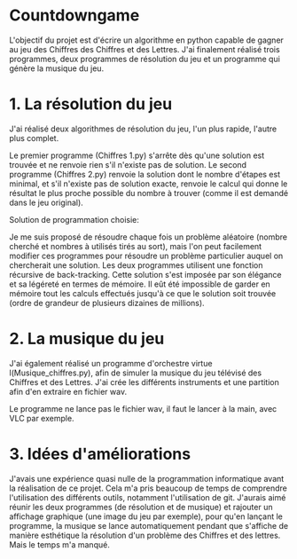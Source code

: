 # Countdowngame

L'objectif du projet est d'écrire un algorithme en python capable de gagner au jeu des Chiffres des Chiffres et des Lettres. 
J'ai finalement réalisé trois programmes, deux programmes de résolution du jeu et un programme qui génère la musique du jeu. 

# 1. La résolution du jeu 

J'ai réalisé deux algorithmes de résolution du jeu, l'un plus rapide, l'autre plus complet. 

Le premier programme (Chiffres 1.py) s'arrête dès qu'une solution est trouvée et ne renvoie rien s'il n'existe pas de solution. 
Le second programme (Chiffres 2.py) renvoie la solution dont le nombre d'étapes est minimal, et s'il n'existe pas de solution exacte, 
renvoie le calcul qui donne le résultat le plus proche possible du nombre à trouver
(comme il est demandé dans le jeu original). 

Solution de programmation choisie: 

Je me suis proposé de résoudre chaque fois un problème aléatoire (nombre cherché et nombres à utilisés tirés au sort), mais l'on peut
facilement modifier ces programmes pour résoudre un problème particulier auquel on chercherait une solution. 
Les deux programmes utilisent une fonction récursive de back-tracking. 
Cette solution s'est imposée par son élégance et sa légéreté en termes de mémoire. 
Il eût été impossible de garder en mémoire tout les calculs effectués jusqu'à ce que le solution soit trouvée (ordre de grandeur de plusieurs dizaines de millions). 

# 2. La musique du jeu 

J'ai également réalisé un programme d'orchestre virtue l(Musique_chiffres.py), afin de simuler la musique du jeu télévisé des Chiffres et des Lettres.
J'ai crée les différents instruments et une partition afin d'en extraire en fichier wav. 

Le programme ne lance pas le fichier wav, il faut le lancer à la main, avec VLC par exemple. 

# 3. Idées d'améliorations

J'avais une expérience quasi nulle de la programmation informatique avant la réalisation de ce projet. Cela m'a pris beaucoup de temps 
de comprendre l'utilisation des différents outils, notamment l'utilisation de git. 
J'aurais aimé réunir les deux programmes (de résolution et de musique) et rajouter un affichage graphique (une image du jeu par exemple), pour qu'en lançant le programme, la musique se lance automatiquement pendant que s'affiche de manière esthétique la résolution d'un problème des Chiffres et des lettres. Mais le temps m'a manqué.

